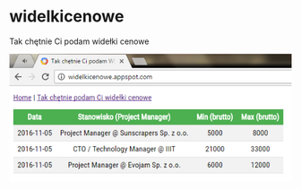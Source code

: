 # widelkicenowe
Tak chętnie Ci podam widełki cenowe

![alt tag](https://raw.githubusercontent.com/maciejszewczyk/widelkicenowe/master/widelki_cenowe_project_manager.png)
